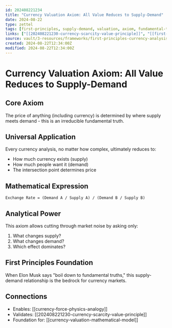 ```yaml
---
id: 202408221234
title: "Currency Valuation Axiom: All Value Reduces to Supply-Demand"
date: 2024-08-22
type: zettel
tags: [first-principles, supply-demand, valuation, axiom, fundamental-truth]
links: ["[[202408221230-currency-scarcity-value-principle]]", "[[first-principles-thinking-method]]"]
source: vault/3-resources/frameworks/first-principles-currency-analysis.md
created: 2024-08-22T12:34:00Z
modified: 2024-08-22T12:34:00Z
---
```


# Currency Valuation Axiom: All Value Reduces to Supply-Demand
<!-- ID: 202408221234 -->

## Core Axiom
The price of anything (including currency) is determined by where supply meets demand - this is an irreducible fundamental truth.

## Universal Application
Every currency analysis, no matter how complex, ultimately reduces to:
- How much currency exists (supply)
- How much people want it (demand)
- The intersection point determines price

## Mathematical Expression
```
Exchange Rate = (Demand A / Supply A) / (Demand B / Supply B)
```

## Analytical Power
This axiom allows cutting through market noise by asking only:
1. What changes supply?
2. What changes demand?
3. Which effect dominates?

## First Principles Foundation
When Elon Musk says "boil down to fundamental truths," this supply-demand relationship is the bedrock for currency markets.

## Connections
- Enables: [[currency-force-physics-analogy]]
- Validates: [[202408221230-currency-scarcity-value-principle]]
- Foundation for: [[currency-valuation-mathematical-model]]